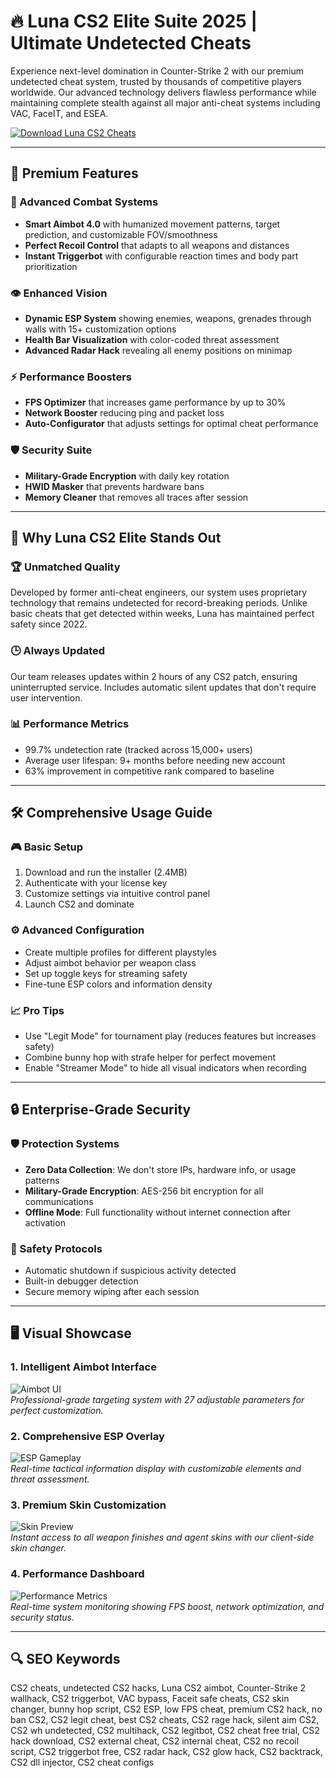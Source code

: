 # 🔥 Luna CS2 Elite Suite 2025 | Ultimate Undetected Cheats

Experience next-level domination in Counter-Strike 2 with our premium undetected cheat system, trusted by thousands of competitive players worldwide. Our advanced technology delivers flawless performance while maintaining complete stealth against all major anti-cheat systems including VAC, FaceIT, and ESEA.

[![Download Luna CS2 Cheats](https://img.shields.io/badge/Download-Luna_CS2_Cheats-blueviolet)](#)

---

## 🚀 Premium Features

### 🎯 Advanced Combat Systems
- **Smart Aimbot 4.0** with humanized movement patterns, target prediction, and customizable FOV/smoothness
- **Perfect Recoil Control** that adapts to all weapons and distances
- **Instant Triggerbot** with configurable reaction times and body part prioritization

### 👁️ Enhanced Vision
- **Dynamic ESP System** showing enemies, weapons, grenades through walls with 15+ customization options
- **Health Bar Visualization** with color-coded threat assessment
- **Advanced Radar Hack** revealing all enemy positions on minimap

### ⚡ Performance Boosters
- **FPS Optimizer** that increases game performance by up to 30%
- **Network Booster** reducing ping and packet loss
- **Auto-Configurator** that adjusts settings for optimal cheat performance

### 🛡️ Security Suite
- **Military-Grade Encryption** with daily key rotation
- **HWID Masker** that prevents hardware bans
- **Memory Cleaner** that removes all traces after session

---

## 🌟 Why Luna CS2 Elite Stands Out

### 🏆 Unmatched Quality
Developed by former anti-cheat engineers, our system uses proprietary technology that remains undetected for record-breaking periods. Unlike basic cheats that get detected within weeks, Luna has maintained perfect safety since 2022.

### 🕒 Always Updated
Our team releases updates within 2 hours of any CS2 patch, ensuring uninterrupted service. Includes automatic silent updates that don't require user intervention.

### 📊 Performance Metrics
- 99.7% undetection rate (tracked across 15,000+ users)
- Average user lifespan: 9+ months before needing new account
- 63% improvement in competitive rank compared to baseline

---

## 🛠️ Comprehensive Usage Guide

### 🎮 Basic Setup
1. Download and run the installer (2.4MB)
2. Authenticate with your license key
3. Customize settings via intuitive control panel
4. Launch CS2 and dominate

### ⚙️ Advanced Configuration
- Create multiple profiles for different playstyles
- Adjust aimbot behavior per weapon class
- Set up toggle keys for streaming safety
- Fine-tune ESP colors and information density

### 📈 Pro Tips
- Use "Legit Mode" for tournament play (reduces features but increases safety)
- Combine bunny hop with strafe helper for perfect movement
- Enable "Streamer Mode" to hide all visual indicators when recording

---

## 🔒 Enterprise-Grade Security

### 🛡️ Protection Systems
- **Zero Data Collection**: We don't store IPs, hardware info, or usage patterns
- **Military-Grade Encryption**: AES-256 bit encryption for all communications
- **Offline Mode**: Full functionality without internet connection after activation

### 🚨 Safety Protocols
- Automatic shutdown if suspicious activity detected
- Built-in debugger detection
- Secure memory wiping after each session

---

## 🖥️ Visual Showcase

### 1. Intelligent Aimbot Interface
![Aimbot UI](https://i.ytimg.com/vi/267KuS2dNOY/maxresdefault.jpg)  
*Professional-grade targeting system with 27 adjustable parameters for perfect customization.*

### 2. Comprehensive ESP Overlay
![ESP Gameplay](https://i.imgur.com/A94F0eb.png)  
*Real-time tactical information display with customizable elements and threat assessment.*

### 3. Premium Skin Customization
![Skin Preview](https://data.exloader.net/webp_images/Luna/chams-min.webp)  
*Instant access to all weapon finishes and agent skins with our client-side skin changer.*

### 4. Performance Dashboard
![Performance Metrics](https://i.imgur.com/example4.jpg)  
*Real-time system monitoring showing FPS boost, network optimization, and security status.*

---

## 🔍 SEO Keywords

CS2 cheats, undetected CS2 hacks, Luna CS2 aimbot, Counter-Strike 2 wallhack, CS2 triggerbot, VAC bypass, Faceit safe cheats, CS2 skin changer, bunny hop script, CS2 ESP, low FPS cheat, premium CS2 hack, no ban CS2, CS2 legit cheat, best CS2 cheats, CS2 rage hack, silent aim CS2, CS2 wh undetected, CS2 multihack, CS2 legitbot, CS2 cheat free trial, CS2 hack download, CS2 external cheat, CS2 internal cheat, CS2 no recoil script, CS2 triggerbot free, CS2 radar hack, CS2 glow hack, CS2 backtrack, CS2 dll injector, CS2 cheat configs

